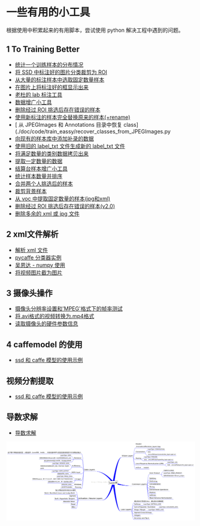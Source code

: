 # 一些有用的小工具  

根据使用中积累起来的有用脚本，尝试使用 python 解决工程中遇到的问题。  

## 1 To Training Better   
- [ 统计一个训练样本的分布情况](./doc/code/train_eassy/calc_examples_amount.py)   
- [ 将 SSD 中标注好的图片分类裁剪为 ROI](./doc/code/train_eassy/extractROIWithXml.py)   
- [ 从大量的标注样本中选取固定数量样本](./doc/code/train_eassy/copy_fixed_amount_files.py)  
- [ 在图片上将标注好的框显示出来](./doc/code/train_eassy/drawRectWithXml.py)  
- [ 老杜的 lab 标注工具](./doc/code/lab.py)  
- [ 数据增广小工具](./doc/code/opencv/image_augmentation.py)  
- [ 删除经过 ROI 挑选后存在错误的样本](./doc/code/train_eassy/delete_error_files.py)  
- [ 使用新标注的样本完全替换原来的样本(+rename)](./doc/code/train_eassy/replace_bad_data_dirs.py)  
- [ 从 JPEGImages 和 Annotations 目录中恢复 class](./doc/code/train_eassy/recover_classes_from_JPEGImages.py  
- [ 向现有的样本库中添加补录的数据 ](./doc/code/train_eassy/add_data_for_classification.py)  
- [ 使用旧的 label_txt 文件生成新的 label_txt 文件 ](./doc/code/train_eassy/generate_new_label_txt.py)  
- [ 将满足数量的类别数据拷贝出来 ](./doc/code/train_eassy/copy_availiable_data.py)  
- [ 提取一定数量的数据 ](./doc/code/train_eassy/calc_amount_and_extract_fixed_amount_data.py)  
- [ 结算台样本增广小工具 ](./doc/code/train_eassy/jst_augmentation.py)  
- [ 统计样本数量并排序 ](./doc/code/train_eassy/list_files_amount.py)  
- [ 合并两个人挑选后的样本 ](./doc/code/train_eassy/merge_two_data.py)  
- [ 裁剪背景样本 ](./doc/code/train_eassy/crop_background.py)  
- [ 从 voc 中提取固定数量的样本(jpg和xml) ](./doc/code/train_eassy/extract_fixed_files_in_VOC.py)  
- [ 删除经过 ROI 挑选后存在错误的样本(v2.0) ](./doc/code/train_eassy/delete_error_files_v2.py)  
- [ 删除多余的 xml 或 jpg 文件 ](./doc/code/train_eassy/remove_odd_jpgs_xmls.py)  

## 2 xml文件解析   
- [ 解析 xml 文件](./doc/code/parse_xml/parse_xml.py)   
- [ pycaffe 分类器实例](./doc/code/pycaffe/classify.py)  
- [ 吴恩达 - numpy 使用](./doc/code/numpy/numpyAndrewNG.py)  
- [ 将视频图片截为图片](./doc/code/opencv/splitVideoToImages.py)  

## 3 摄像头操作   
- [ 摄像头分辨率设置和'MPEG'格式下的帧率测试](./doc/code/opencv/camera_res_or_fps.cpp)   
- [ 将.avi格式的视频转换为.mp4格式](./doc/code/opencv/video_format_convert.py)   
- [ 读取摄像头的硬件参数信息](./doc/code/read_camera_hardware_info.cpp)   

## 4 caffemodel 的使用
- [ ssd 和 caffe 模型的使用示例](./doc/code/ssd_call.cpp)   

## 视频分割提取
- [ ssd 和 caffe 模型的使用示例](./doc/code/video_cut.py)   



## 导数求解    

- [ 导数求解](./doc/code/derive.py)   

![](doc/caffe_layers.png)
